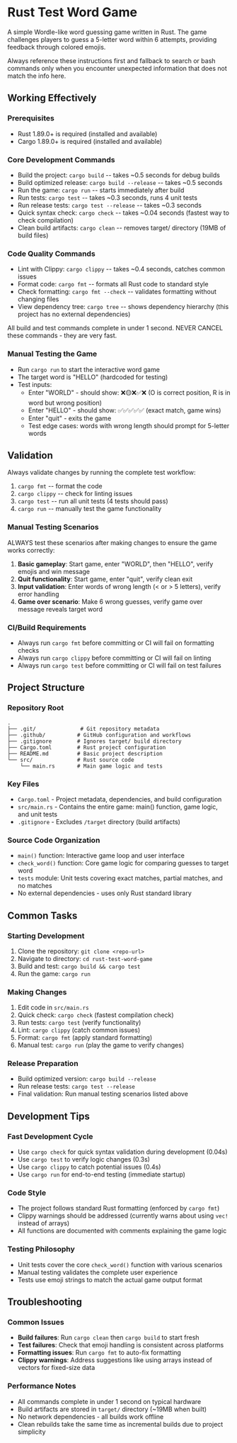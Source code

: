 # Rust Test Word Game

A simple Wordle-like word guessing game written in Rust. The game challenges players to guess a 5-letter word within 6 attempts, providing feedback through colored emojis.

Always reference these instructions first and fallback to search or bash commands only when you encounter unexpected information that does not match the info here.

## Working Effectively

### Prerequisites
- Rust 1.89.0+ is required (installed and available)
- Cargo 1.89.0+ is required (installed and available)

### Core Development Commands
- Build the project: `cargo build` -- takes ~0.5 seconds for debug builds
- Build optimized release: `cargo build --release` -- takes ~0.5 seconds
- Run the game: `cargo run` -- starts immediately after build
- Run tests: `cargo test` -- takes ~0.3 seconds, runs 4 unit tests
- Run release tests: `cargo test --release` -- takes ~0.3 seconds
- Quick syntax check: `cargo check` -- takes ~0.04 seconds (fastest way to check compilation)
- Clean build artifacts: `cargo clean` -- removes target/ directory (19MB of build files)

### Code Quality Commands
- Lint with Clippy: `cargo clippy` -- takes ~0.4 seconds, catches common issues
- Format code: `cargo fmt` -- formats all Rust code to standard style
- Check formatting: `cargo fmt --check` -- validates formatting without changing files
- View dependency tree: `cargo tree` -- shows dependency hierarchy (this project has no external dependencies)

All build and test commands complete in under 1 second. NEVER CANCEL these commands - they are very fast.

### Manual Testing the Game
- Run `cargo run` to start the interactive word game
- The target word is "HELLO" (hardcoded for testing)
- Test inputs:
  - Enter "WORLD" - should show: ❌🟡❌✅❌ (O is correct position, R is in word but wrong position)
  - Enter "HELLO" - should show: ✅✅✅✅✅ (exact match, game wins)
  - Enter "quit" - exits the game
  - Test edge cases: words with wrong length should prompt for 5-letter words

## Validation

Always validate changes by running the complete test workflow:
1. `cargo fmt` -- format the code
2. `cargo clippy` -- check for linting issues  
3. `cargo test` -- run all unit tests (4 tests should pass)
4. `cargo run` -- manually test the game functionality

### Manual Testing Scenarios
ALWAYS test these scenarios after making changes to ensure the game works correctly:
1. **Basic gameplay**: Start game, enter "WORLD", then "HELLO", verify emojis and win message
2. **Quit functionality**: Start game, enter "quit", verify clean exit
3. **Input validation**: Enter words of wrong length (< or > 5 letters), verify error handling
4. **Game over scenario**: Make 6 wrong guesses, verify game over message reveals target word

### CI/Build Requirements
- Always run `cargo fmt` before committing or CI will fail on formatting checks
- Always run `cargo clippy` before committing or CI will fail on linting
- Always run `cargo test` before committing or CI will fail on test failures

## Project Structure

### Repository Root
```
.
├── .git/              # Git repository metadata
├── .github/          # GitHub configuration and workflows
├── .gitignore        # Ignores target/ build directory
├── Cargo.toml        # Rust project configuration
├── README.md         # Basic project description
└── src/              # Rust source code
    └── main.rs       # Main game logic and tests
```

### Key Files
- `Cargo.toml` - Project metadata, dependencies, and build configuration
- `src/main.rs` - Contains the entire game: main() function, game logic, and unit tests
- `.gitignore` - Excludes `/target` directory (build artifacts)

### Source Code Organization
- `main()` function: Interactive game loop and user interface
- `check_word()` function: Core game logic for comparing guesses to target word
- `tests` module: Unit tests covering exact matches, partial matches, and no matches
- No external dependencies - uses only Rust standard library

## Common Tasks

### Starting Development
1. Clone the repository: `git clone <repo-url>`
2. Navigate to directory: `cd rust-test-word-game`
3. Build and test: `cargo build && cargo test`
4. Run the game: `cargo run`

### Making Changes
1. Edit code in `src/main.rs`
2. Quick check: `cargo check` (fastest compilation check)
3. Run tests: `cargo test` (verify functionality)
4. Lint: `cargo clippy` (catch common issues)
5. Format: `cargo fmt` (apply standard formatting)
6. Manual test: `cargo run` (play the game to verify changes)

### Release Preparation
- Build optimized version: `cargo build --release`
- Run release tests: `cargo test --release`
- Final validation: Run manual testing scenarios listed above

## Development Tips

### Fast Development Cycle
- Use `cargo check` for quick syntax validation during development (0.04s)
- Use `cargo test` to verify logic changes (0.3s)
- Use `cargo clippy` to catch potential issues (0.4s)
- Use `cargo run` for end-to-end testing (immediate startup)

### Code Style
- The project follows standard Rust formatting (enforced by `cargo fmt`)
- Clippy warnings should be addressed (currently warns about using `vec!` instead of arrays)
- All functions are documented with comments explaining the game logic

### Testing Philosophy
- Unit tests cover the core `check_word()` function with various scenarios
- Manual testing validates the complete user experience
- Tests use emoji strings to match the actual game output format

## Troubleshooting

### Common Issues
- **Build failures**: Run `cargo clean` then `cargo build` to start fresh
- **Test failures**: Check that emoji handling is consistent across platforms
- **Formatting issues**: Run `cargo fmt` to auto-fix formatting
- **Clippy warnings**: Address suggestions like using arrays instead of vectors for fixed-size data

### Performance Notes
- All commands complete in under 1 second on typical hardware
- Build artifacts are stored in `target/` directory (~19MB when built)
- No network dependencies - all builds work offline
- Clean rebuilds take the same time as incremental builds due to project simplicity